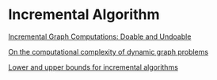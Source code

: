 # Incremental Algorithm

[Incremental Graph Computations: Doable and Undoable](https://dl.acm.org/doi/pdf/10.1145/3035918.3035944)

[On the computational complexity of dynamic graph problems](https://www.sciencedirect.com/science/article/pii/0304397595000798/pdf?md5=7c0a4415769ee0087a7f258fb8dee181&pid=1-s2.0-0304397595000798-main.pdf)

[Lower and upper bounds for incremental algorithms](http://citeseerx.ist.psu.edu/viewdoc/download?doi=10.1.1.53.7016&rep=rep1&type=pdf)
